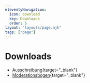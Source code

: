 ```yaml
---
eleventyNavigation:
  icon: download
  key: Downloads
  order: 5
layout: "layouts/page.njk"
tags: ["page"]
---
```


# Downloads

- [Ausschreibung](/assets/documents/Ausschreibung.pdf){target="_blank"}
- [Moderationsbogen](/assets/documents/Moderationsbogen.pdf){target="_blank"}
